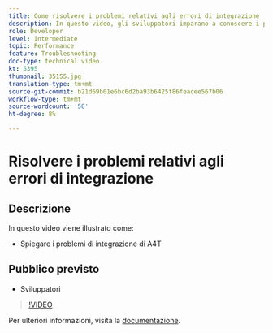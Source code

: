 ```yaml
---
title: Come risolvere i problemi relativi agli errori di integrazione
description: In questo video, gli sviluppatori imparano a conoscere i problemi di integrazione di A4T.
role: Developer
level: Intermediate
topic: Performance
feature: Troubleshooting
doc-type: technical video
kt: 5395
thumbnail: 35155.jpg
translation-type: tm+mt
source-git-commit: b21d69b01e6bc6d2ba93b6425f86feacee567b06
workflow-type: tm+mt
source-wordcount: '58'
ht-degree: 8%

---
```



# Risolvere i problemi relativi agli errori di integrazione

## Descrizione

In questo video viene illustrato come:

* Spiegare i problemi di integrazione di A4T

## Pubblico previsto

* Sviluppatori

>[!VIDEO](https://video.tv.adobe.com/v/35155/?quality=12)

Per ulteriori informazioni, visita la [documentazione](https://docs.adobe.com/content/help/en/target/using/integrate/a4t/troubleshoot-a4t/a4t-troubleshooting.html).
